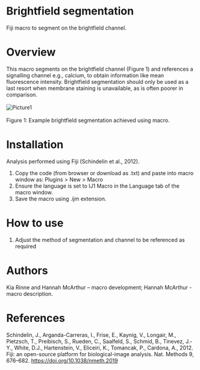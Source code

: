 # Brightfield segmentation
Fiji macro to segment on the brightfield channel.
# Overview 
This macro segments on the brightfield channel (Figure 1) and references a signalling channel e.g., calcium, to obtain information like mean fluorescence intensity. Brightfield segmentation should only be used as a last resort when membrane staining is unavailable, as is often poorer in comparison. <br/> <br/>
 ![Picture1](https://github.com/SpillaneLab/Brightfield-segmentation/assets/143707918/9f264a50-4461-4b18-b96b-8301210014df) <br/> <br/>
Figure 1: Example brightfield segmentation achieved using macro. 
# Installation 
Analysis performed using Fiji (Schindelin et al., 2012).
1.	Copy the code (from browser or download as .txt) and paste into macro window as: 
     Plugins > New > Macro
2.	Ensure the language is set to IJ1 Macro in the Language tab of the macro window. 
3.	Save the macro using .ijm extension. 
# How to use 
1.	Adjust the method of segmentation and channel to be referenced as required  
# Authors 
Kia Rinne and Hannah McArthur – macro development; Hannah McArthur - macro description. 
# References
Schindelin, J., Arganda-Carreras, I., Frise, E., Kaynig, V., Longair, M., Pietzsch, T., Preibisch, S., Rueden, C., Saalfeld, S., Schmid, B., Tinevez, J.-Y., White, D.J., Hartenstein, V., Eliceiri, K., Tomancak, P., Cardona, A., 2012. Fiji: an open-source platform for biological-image analysis. Nat. Methods 9, 676–682. https://doi.org/10.1038/nmeth.2019

